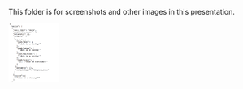 This folder is for screenshots and other images in this presentation. 

<img src="images/notebook_json.png" width="100">
